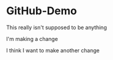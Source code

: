 # GitHub-Demo
This really isn't supposed to be anything

I'm making a change

I think I want to make another change
